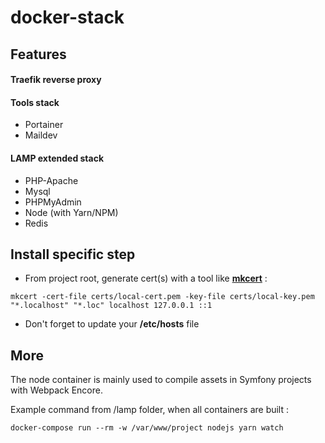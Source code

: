 # docker-stack

## Features

#### Traefik reverse proxy

#### Tools stack

- Portainer
- Maildev

#### LAMP extended stack

- PHP-Apache
- Mysql
- PHPMyAdmin
- Node (with Yarn/NPM)
- Redis

## Install specific step

- From project root, generate cert(s) with a tool like **[mkcert](https://github.com/FiloSottile/mkcert)** :

```bin/bash 
mkcert -cert-file certs/local-cert.pem -key-file certs/local-key.pem "*.localhost" "*.loc" localhost 127.0.0.1 ::1
```

- Don't forget to update your **/etc/hosts** file

## More

The node container is mainly used to compile assets in Symfony projects with Webpack Encore.

Example command from /lamp folder, when all containers are built :

```bin/bash 
docker-compose run --rm -w /var/www/project nodejs yarn watch
```

